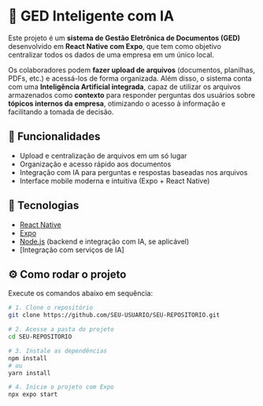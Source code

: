 
# 📂 GED Inteligente com IA

Este projeto é um **sistema de Gestão Eletrônica de Documentos (GED)** desenvolvido em **React Native com Expo**, que tem como objetivo centralizar todos os dados de uma empresa em um único local.  

Os colaboradores podem **fazer upload de arquivos** (documentos, planilhas, PDFs, etc.) e acessá-los de forma organizada. Além disso, o sistema conta com uma **Inteligência Artificial integrada**, capaz de utilizar os arquivos armazenados como **contexto** para responder perguntas dos usuários sobre **tópicos internos da empresa**, otimizando o acesso à informação e facilitando a tomada de decisão.  

## 🚀 Funcionalidades
- Upload e centralização de arquivos em um só lugar  
- Organização e acesso rápido aos documentos  
- Integração com IA para perguntas e respostas baseadas nos arquivos  
- Interface mobile moderna e intuitiva (Expo + React Native)  

## 📱 Tecnologias
- [React Native](https://reactnative.dev/)  
- [Expo](https://expo.dev/)  
- [Node.js](https://nodejs.org/) (backend e integração com IA, se aplicável)  
- [Integração com serviços de IA]  

## ⚙️ Como rodar o projeto

Execute os comandos abaixo em sequência:

```bash
# 1. Clone o repositório
git clone https://github.com/SEU-USUARIO/SEU-REPOSITORIO.git

# 2. Acesse a pasta do projeto
cd SEU-REPOSITORIO

# 3. Instale as dependências
npm install
# ou
yarn install

# 4. Inicie o projeto com Expo
npx expo start
